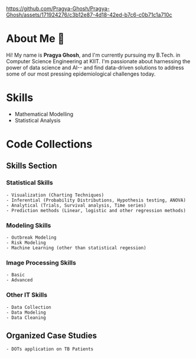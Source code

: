 https://github.com/Pragya-Ghosh/Pragya-Ghosh/assets/171924276/c3b12e87-4d18-42ed-b7c6-c0b71c1a710c

# About Me 👋
Hi! My name is **Pragya Ghosh**, and I'm currently pursuing my B.Tech. in Computer Science Engineering at KIIT. I'm passionate about harnessing the power of data science and AI-- and find data-driven solutions to address some of our most pressing epidemiological challenges today.

# Skills
- Mathematical Modelling
- Statistical Analysis

# Code Collections
## Skills Section 
### Statistical Skills
    - Visualization (Charting Techniques)
    - Inferential (Probability Distributions, Hypothesis testing, ANOVA)
    - Analytical (Trials, Survival analysis, Time series)
    - Prediction methods (Linear, logistic and other regression methods)
    
### Modeling Skills
    - Outbreak Modeling
    - Risk Modeling
    - Machine Learning (other than statistical regession)
    
### Image Processing Skills
    - Basic
    - Advanced
    
### Other IT Skills
    - Data Collection
    - Data Modeling
    - Data Cleaning


## Organized Case Studies
    - DOTs application on TB Patients 
